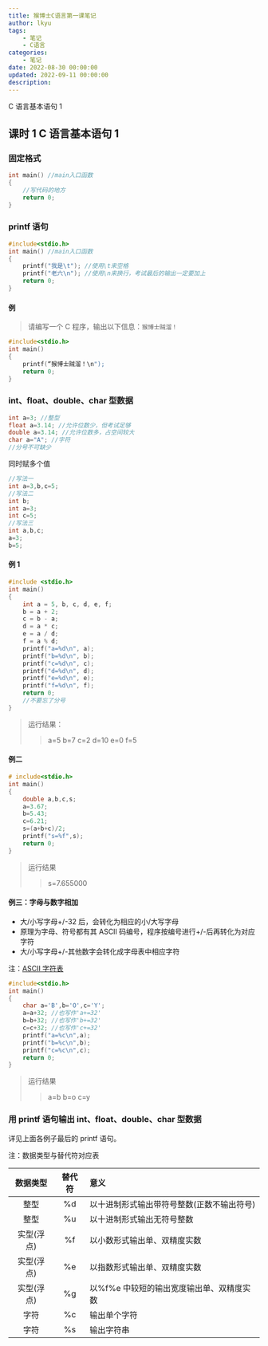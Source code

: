 ```yaml
---
title: 猴博士C语言第一课笔记
author: lkyu
tags:
    - 笔记
    - C语言
categories:
    - 笔记
date: 2022-08-30 00:00:00
updated: 2022-09-11 00:00:00
description:
---
```


C 语言基本语句 1

<!-- more -->

## 课时 1 C 语言基本语句 1

### 固定格式

```c
int main() //main入口函数
{
    //写代码的地方
    return 0;
}
```

### printf 语句

```c
#include<stdio.h>
int main() //main入口函数
{
    printf("我是\t"); //使用\t来空格
    printf("老六\n"); //使用\n来换行，考试最后的输出一定要加上
    return 0;
}
```

#### 例

> 请编写一个 C 程序，输出以下信息：`猴博士贼溜！`

```c
#include<stdio.h>
int main()
{
    printf(“猴博士贼溜！\n");
    return 0;
}
```

### int、float、double、char 型数据

```c
int a=3; //整型
float a=3.14; //允许位数少，但考试足够
double a=3.14; //允许位数多，占空间较大
char a="A"; //字符
//分号不可缺少
```

同时赋多个值

```c
//写法一
int a=3,b,c=5;
//写法二
int b;
int a=3;
int c=5;
//写法三
int a,b,c;
a=3;
b=5;
```

#### 例 1

```c
#include <stdio.h>
int main()
{
    int a = 5, b, c, d, e, f;
    b = a + 2;
    c = b - a;
    d = a * c;
    e = a / d;
    f = a % d;
    printf("a=%d\n", a);
    printf("b=%d\n", b);
    printf("c=%d\n", c);
    printf("d=%d\n", d);
    printf("e=%d\n", e);
    printf("f=%d\n", f);
    return 0;
    //不要忘了分号
}
```

> 运行结果：
>
> > a=5
> > b=7
> > c=2
> > d=10
> > e=0
> > f=5

#### 例二

```c
# include<stdio.h>
int main()
{
    double a,b,c,s;
    a=3.67;
    b=5.43;
    c=6.21;
    s=(a+b+c)/2;
    printf("s=%f",s);
    return 0;
}
```

> 运行结果
>
> > s=7.655000

#### 例三：字母与数字相加

-   大/小写字母+/-32 后，会转化为相应的小/大写字母
-   原理为字母、符号都有其 ASCII 码编号，程序按编号进行+/-后再转化为对应字符
-   大/小写字母+/-其他数字会转化成字母表中相应字符

注：[ASCII 字符表](https://www.zybuluo.com/pandaoxi2022/note/2322378)

```c
#include<stdio.h>
int main()
{
    char a='B',b='O',c='Y';
    a=a+32; //也写作'a+=32'
    b=b+32; //也写作'b+=32'
    c=c+32; //也写作'c+=32'
    printf("a=%c\n",a);
    printf("b=%c\n",b);
    printf("c=%c\n",c);
    return 0;
}
```

> 运行结果
>
> > a=b
> > b=o
> > c=y

### 用 printf 语句输出 int、float、double、char 型数据

详见上面各例子最后的 printf 语句。

注：数据类型与替代符对应表

|  数据类型  | 替代符 | 意义                                       |
| :--------: | :----: | :----------------------------------------- |
|    整型    |   %d   | 以十进制形式输出带符号整数(正数不输出符号) |
|    整型    |   %u   | 以十进制形式输出无符号整数                 |
| 实型(浮点) |   %f   | 以小数形式输出单、双精度实数               |
| 实型(浮点) |   %e   | 以指数形式输出单、双精度实数               |
| 实型(浮点) |   %g   | 以%f%e 中较短的输出宽度输出单、双精度实数  |
|    字符    |   %c   | 输出单个字符                               |
|    字符    |   %s   | 输出字符串                                 |
